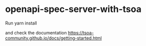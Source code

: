 # openapi-spec-server-with-tsoa

Run yarn install 

and check the documentation https://tsoa-community.github.io/docs/getting-started.html
